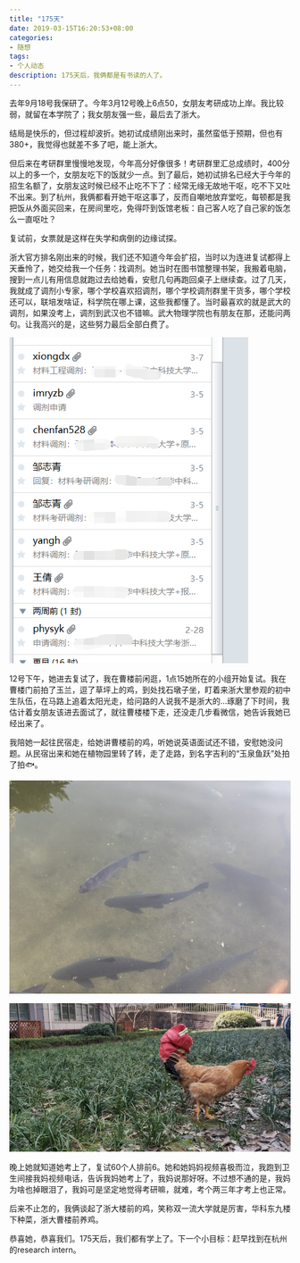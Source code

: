 ```yaml
---
title: "175天"
date: 2019-03-15T16:20:53+08:00
categories:
- 随想
tags:
- 个人动态
description: 175天后，我俩都是有书读的人了。
---
```


去年9月18号我保研了。今年3月12号晚上6点50，女朋友考研成功上岸。我比较弱，就留在本学院了；我女朋友强一些，最后去了浙大。

结局是快乐的，但过程却波折。她初试成绩刚出来时，虽然蛮低于预期，但也有380+，我觉得也就差不多了吧，能上浙大。

但后来在考研群里慢慢地发现，今年高分好像很多！考研群里汇总成绩时，400分以上的多一个，女朋友吃下的饭就少一点。到了最后，她初试排名已经大于今年的招生名额了，女朋友这时候已经不止吃不下了：经常无缘无故地干呕，吃不下又吐不出来。到了杭州，我俩都看开她干呕这事了，反而自嘲地放弃堂吃，每顿都是我把饭从外面买回来，在房间里吃，免得吓到饭馆老板：自己客人吃了自己家的饭怎么一直呕吐？

复试前，女票就是这样在失学和病倒的边缘试探。

浙大官方排名刚出来的时候，我们还不知道今年会扩招，当时以为连进复试都得上天垂怜了，她交给我一个任务：找调剂。她当时在图书馆整理书架，我搬着电脑，搜到一点儿有用信息就跑过去给她看，安慰几句再跑回桌子上继续查。过了几天，我就成了调剂小专家，哪个学校喜欢招调剂，哪个学校调剂群里干货多，哪个学校还可以，联培发啥证，科学院在哪上课，这些我都懂了。当时最喜欢的就是武大的调剂，如果没考上，调剂到武汉也不错嘛。武大物理学院也有朋友在那，还能问两句。让我高兴的是，这些努力最后全部白费了。

![调剂邮件](调剂邮件.png)

12号下午，她进去复试了，我在曹楼前闲逛，1点15她所在的小组开始复试。我在曹楼门前拍了玉兰，逗了草坪上的鸡，到处找石墩子坐，盯着来浙大里参观的初中生队伍，在马路上追着太阳光走，给问路的人说我不是浙大的…琢磨了下时间，我估计着女朋友该进去面试了，就往曹楼楼下走，还没走几步看微信，她告诉我她已经出来了。

我陪她一起往民宿走，给她讲曹楼前的鸡，听她说英语面试还不错，安慰她没问题。从民宿出来和她在植物园里转了转，走了走路，到名字吉利的“玉泉鱼跃”处拍了拍🐟。

![玉泉🐟](玉泉鱼.png "玉泉🐟")

![浙大鸡](浙大鸡.png "浙大鸡")

晚上她就知道她考上了，复试60个人排前6。她和她妈妈视频喜极而泣，我跑到卫生间接我妈视频电话，告诉我妈她考上了，我妈说那好呀。不过想不通的是，我妈为啥也掉眼泪了，我妈可是坚定地觉得考研嘛，就难，考个两三年才考上也正常。

后来不止怎的，我俩谈起了浙大楼前的鸡，笑称双一流大学就是厉害，华科东九楼下种菜，浙大曹楼前养鸡。

恭喜她，恭喜我们。175天后，我们都有学上了。下一个小目标：赶早找到在杭州的research intern。